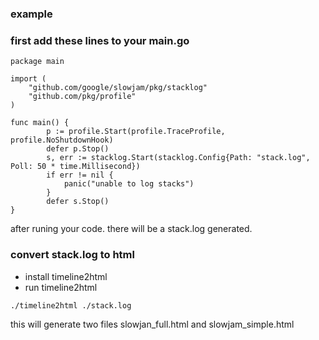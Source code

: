 ### example 

### first add these lines to your main.go

```
package main

import (
    "github.com/google/slowjam/pkg/stacklog"
    "github.com/pkg/profile"
)

func main() {
		p := profile.Start(profile.TraceProfile, profile.NoShutdownHook)
		defer p.Stop()
		s, err := stacklog.Start(stacklog.Config{Path: "stack.log", Poll: 50 * time.Millisecond})
		if err != nil {
			panic("unable to log stacks")
		}
		defer s.Stop()
}
```

after runing your code. there will be a stack.log generated.

### convert stack.log to html

- install timeline2html
- run timeline2html

```
./timeline2html ./stack.log

```
this will generate two files slowjan_full.html and slowjam_simple.html